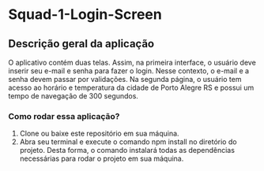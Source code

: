 # Squad-1-Login-Screen

## Descrição geral da aplicação

O aplicativo contém duas telas. Assim, na primeira interface, o usuário deve inserir seu e-mail e senha para fazer o login. Nesse contexto, o e-mail e a senha devem passar por validações. Na segunda página, o usuário tem acesso ao horário e temperatura da cidade de Porto Alegre RS e possui um tempo de navegação de 300 segundos.

### Como rodar essa aplicação?

1. Clone ou baixe este repositório em sua máquina.
2. Abra seu terminal e execute o comando npm install no diretório do projeto. Desta forma, o comando instalará todas as dependências necessárias para rodar o projeto em sua máquina.
 
